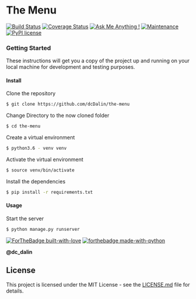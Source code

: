 # The Menu

[![Build Status](https://travis-ci.org/dcDalin/the-menu.svg?branch=master)](https://travis-ci.org/dcDalin/the-menu) [![Coverage Status](https://coveralls.io/repos/github/dcDalin/the-menu/badge.svg?branch=master)](https://coveralls.io/github/dcDalin/the-menu?branch=1-ch-initial-setup) [![Ask Me Anything !](https://img.shields.io/badge/Ask%20me-anything-1abc9c.svg)](https://github.com/dcDalin/the-menu) [![Maintenance](https://img.shields.io/badge/Maintained%3F-yes-green.svg)](https://github.com/dcDalin/the-menu/commits/master) [![PyPI license](https://img.shields.io/pypi/l/ansicolortags.svg)](https://github.com/dcDalin/the-menu/blob/master/LICENSE)

### Getting Started

These instructions will get you a copy of the project up and running on your local machine for development and testing purposes.

#### Install

Clone the repository

```sh
$ git clone https://github.com/dcDalin/the-menu
```

Change Directory to the now cloned folder

```sh
$ cd the-menu
```

Create a virtual environment

```sh
$ python3.6 - venv venv
```

Activate the virtual environment

```sh
$ source venv/bin/activate
```

Install the dependencies

```sh
$ pip install -r requirements.txt
```

#### Usage

Start the server

```sh
$ python manage.py runserver
```

[![ForTheBadge built-with-love](http://ForTheBadge.com/images/badges/built-with-love.svg)](https://GitHub.com/dcDalin/) [![forthebadge made-with-python](http://ForTheBadge.com/images/badges/made-with-python.svg)](https://www.python.org/)

**@dc_dalin**

## License

This project is licensed under the MIT License - see the [LICENSE.md](https://github.com/dcDalin/the-menu/blob/master/LICENSE) file for details.
